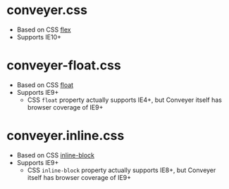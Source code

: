 # conveyer.css
- Based on CSS [flex](https://developer.mozilla.org/en/docs/Web/CSS/flex)
- Supports IE10+

# conveyer-float.css
- Based on CSS [float](https://developer.mozilla.org/en/docs/Web/CSS/float)
- Supports IE9+
  - CSS `float` property actually supports IE4+, but Conveyer itself has browser coverage of IE9+

# conveyer.inline.css
- Based on CSS [inline-block](https://developer.mozilla.org/en/docs/Web/CSS/display)
- Supports IE9+
  - CSS `inline-block` property actually supports IE8+, but Conveyer itself has browser coverage of IE9+

